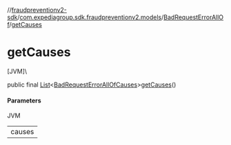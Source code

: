 //[fraudpreventionv2-sdk](../../../index.md)/[com.expediagroup.sdk.fraudpreventionv2.models](../index.md)/[BadRequestErrorAllOf](index.md)/[getCauses](get-causes.md)

# getCauses

[JVM]\

public final [List](https://docs.oracle.com/javase/8/docs/api/java/util/List.html)&lt;[BadRequestErrorAllOfCauses](../-bad-request-error-all-of-causes/index.md)&gt;[getCauses](get-causes.md)()

#### Parameters

JVM

| |
|---|
| causes |
